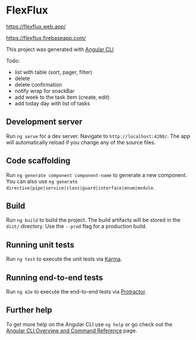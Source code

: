 # FlexFlux

https://flexflux.web.app/

https://flexflux.firebaseapp.com/

This project was generated with [Angular CLI](https://github.com/angular/angular-cli)

Todo:
* list with table (sort, pager, filter)
* delete
* delete confirmation
* notify wrap for snackBar
* add week to the task item (create, edit)
* add today day with list of tasks

## Development server

Run `ng serve` for a dev server. Navigate to `http://localhost:4200/`. The app will automatically reload if you change any of the source files.

## Code scaffolding

Run `ng generate component component-name` to generate a new component. You can also use `ng generate directive|pipe|service|class|guard|interface|enum|module`.

## Build

Run `ng build` to build the project. The build artifacts will be stored in the `dist/` directory. Use the `--prod` flag for a production build.

## Running unit tests

Run `ng test` to execute the unit tests via [Karma](https://karma-runner.github.io).

## Running end-to-end tests

Run `ng e2e` to execute the end-to-end tests via [Protractor](http://www.protractortest.org/).

## Further help

To get more help on the Angular CLI use `ng help` or go check out the [Angular CLI Overview and Command Reference](https://angular.io/cli) page.
